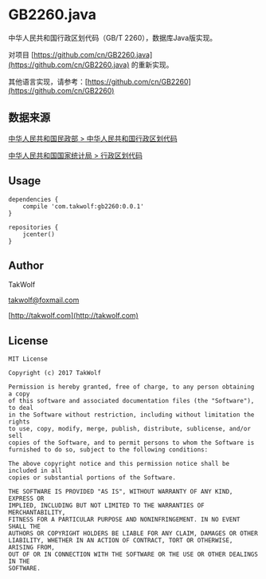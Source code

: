 # GB2260.java #

中华人民共和国行政区划代码（GB/T 2260），数据库Java版实现。

对项目 [https://github.com/cn/GB2260.java](https://github.com/cn/GB2260.java) 的重新实现。

其他语言实现，请参考：[https://github.com/cn/GB2260](https://github.com/cn/GB2260)

## 数据来源 ##

[中华人民共和国民政部 > 中华人民共和国行政区划代码](http://www.mca.gov.cn/article/sj/tjbz/a/)

[中华人民共和国国家统计局 > 行政区划代码](http://www.stats.gov.cn/tjsj/tjbz/xzqhdm/)

## Usage ##

```
dependencies {
    compile 'com.takwolf:gb2260:0.0.1'
}

repositories {
    jcenter()
}
```

## Author ##

TakWolf

[takwolf@foxmail.com](mailto:takwolf@foxmail.com)

[http://takwolf.com](http://takwolf.com)

## License ##

```
MIT License

Copyright (c) 2017 TakWolf

Permission is hereby granted, free of charge, to any person obtaining a copy
of this software and associated documentation files (the "Software"), to deal
in the Software without restriction, including without limitation the rights
to use, copy, modify, merge, publish, distribute, sublicense, and/or sell
copies of the Software, and to permit persons to whom the Software is
furnished to do so, subject to the following conditions:

The above copyright notice and this permission notice shall be included in all
copies or substantial portions of the Software.

THE SOFTWARE IS PROVIDED "AS IS", WITHOUT WARRANTY OF ANY KIND, EXPRESS OR
IMPLIED, INCLUDING BUT NOT LIMITED TO THE WARRANTIES OF MERCHANTABILITY,
FITNESS FOR A PARTICULAR PURPOSE AND NONINFRINGEMENT. IN NO EVENT SHALL THE
AUTHORS OR COPYRIGHT HOLDERS BE LIABLE FOR ANY CLAIM, DAMAGES OR OTHER
LIABILITY, WHETHER IN AN ACTION OF CONTRACT, TORT OR OTHERWISE, ARISING FROM,
OUT OF OR IN CONNECTION WITH THE SOFTWARE OR THE USE OR OTHER DEALINGS IN THE
SOFTWARE.
```
